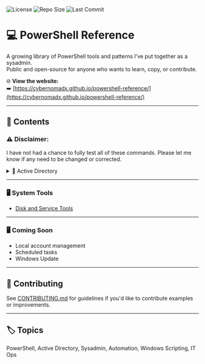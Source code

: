 
![License](https://img.shields.io/github/license/CyberNomadX/powershell-reference)
![Repo Size](https://img.shields.io/github/repo-size/CyberNomadX/powershell-reference)
![Last Commit](https://img.shields.io/github/last-commit/CyberNomadX/powershell-reference)

# 💻 PowerShell Reference

A growing library of PowerShell tools and patterns I’ve put together as a sysadmin.  
Public and open-source for anyone who wants to learn, copy, or contribute.

🌐 **View the website:**  
➡️ [https://cybernomadx.github.io/powershell-reference/](https://cybernomadx.github.io/powershell-reference/)

---

## 📂 Contents

### ⚠️ Disclaimer:
I have not had a chance to fully test all of these commands. Please let me know if any need to be changed or corrected.

<details>
<summary>🔐 Active Directory</summary>

- [Active Directory](docs/ad/Active_Directory.md)  
- [Computer Account Management](docs/ad/Computer_Account_Management.md)  
- [Group Policy Management](docs/ad/Group_Policy_Management.md)  
- [Bulk Operations](docs/ad/Bulk_Operations.md)  
- [Delegation & Permissions](docs/ad/Delegation_and_Permissions.md)  
- [Cleanup & Maintenance](docs/ad/Cleanup_and_Maintenance.md)  

</details>

---

### 🖥️ System Tools

- [Disk and Service Tools](system/Disk_and_Service_Tools.md)

---

### 🖥️ Coming Soon

- Local account management
- Scheduled tasks
- Windows Update

---

## 🤝 Contributing

See [CONTRIBUTING.md](docs/CONTRIBUTING.md) for guidelines if you'd like to contribute examples or improvements.

---

## 🏷️ Topics

PowerShell, Active Directory, Sysadmin, Automation, Windows Scripting, IT Ops
